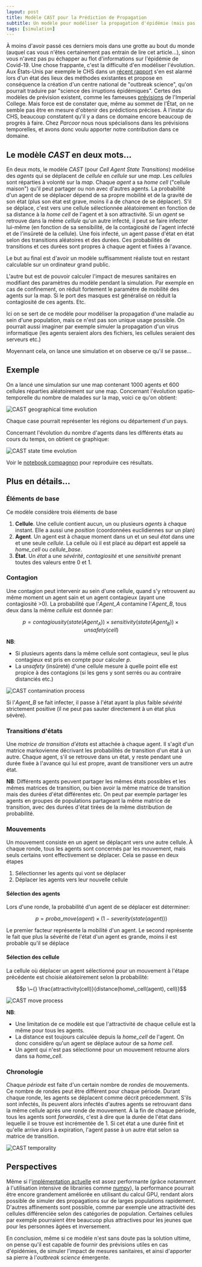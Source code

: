 ```yaml
---
layout: post
title: Modèle CAST pour la Prédiction de Propagation
subtitle: Un modèle pour modéliser la propagation d'épidémie (mais pas que...) et l'impact de mesures pour les contrer
tags: [simulation]
---
```


À moins d'avoir passé ces derniers mois dans une grotte au bout du monde (auquel cas vous n'êtes certainement pas entrain de lire cet article...), sinon vous n'avez pas pu échapper au flot d'informations sur l'épidémie de Covid-19. Une chose frappante, c'est la difficulté d'en modéliser l'évolution. Aux États-Unis par exemple le CHS dans un [récent rapport](https://www.centerforhealthsecurity.org/our-work/pubs_archive/pubs-pdfs/2020/200324-outbreak-science.pdf) s'en est alarmé lors d'un état des lieux des méthodes existantes et propose en conséquence la création d'un centre national de "outbreak science", qu'on pourrait traduire par "science des irruptions épidémiques". Certes des modèles de prévision existent, comme les fameuses [prévisions](https://mrc-ide.github.io/covid19-short-term-forecasts/index.html#methods) de l'Imperial College. Mais force est de constater que, même au sommet de l'État, on ne semble pas être en mesure d'obtenir des prédictions précises. À l'instar du CHS, beaucoup constatent qu'il y a dans ce domaine encore beaucoup de progrès à faire. Chez *Parcoor* nous nous spécialisons dans les prévisions temporelles, et avons donc voulu apporter notre contribution dans ce domaine.

## Le modèle *CAST* en deux mots...
En deux mots, le modèle *CAST* (pour *Cell Agent State Transitions*) modélise des *agents* qui se déplacent de *cellule* en *cellule* sur une *map*. Les *cellules* sont réparties à volonté sur la *map*. Chaque *agent* a sa *home cell* ("cellule maison") qu'il peut partager ou non avec d'autres agents. La probabilité d'un agent de se déplacer dépend de sa propre mobilité et de la gravité de son état (plus son état est grave, moins il a de chance de se déplacer). S'il se déplace, c'est vers une cellule sélectionnée aléatoirement en fonction de sa distance à la *home cell* de l'agent et à son attractivité. Si un *agent* se retrouve dans la même *cellule* qu'un autre infecté, il peut se faire infecter lui-même (en fonction de sa sensibilité, de la contagiosité de l'agent infecté et de l'insûreté de la cellule). Une fois infecté, un agent passe d'état en état selon des transitions aléatoires et des durées. Ces probabilités de transitions et ces durées sont propres à chaque agent et fixées à l'avance.

Le but au final est d'avoir un modèle suffisamment réaliste tout en restant calculable sur un ordinateur grand public.

L'autre but est de pouvoir calculer l'impact de mesures sanitaires en modifiant des paramètres du modèle pendant la simulation. Par exemple en cas de confinement, on réduit fortement le paramètre de mobilité des agents sur la map. Si le port des masques est généralisé on réduit la contagiosité de ces agents. Etc. 

Ici on se sert de ce modèle pour modéliser la propagation d'une maladie au sein d'une population, mais ce n'est pas son unique usage possible. On pourrait aussi imaginer par exemple simuler la propagation d'un virus informatique (les agents seraient alors des fichiers, les cellules seraient des serveurs etc.)

Moyennant cela, on lance une simulation et on observe ce qu'il se passe...

## Exemple
On a lancé une simulation sur une map contenant 1000 agents et 600 cellules réparties aléatoirement sur une map.
Concernant l'évolution spatio-temporelle du nombre de malades sur la map, voici ce qu'on obtient:

![CAST geographical time evolution](/img/mapevolution.gif?raw=true "CAST geographical time evolution")

Chaque case pourrait représenter les régions ou département d'un pays.

Concernant l'évolution du nombre d'agents dans les différents états au cours du temps, on obtient ce graphique:

![CAST state time evolution](/img/nevolution.png?raw=true "CAST state time evolution")

Voir le [notebook compagnon](https://github.com/parcoor/py-propagsim/blob/master/examples/example0.ipynb) pour reproduire ces résultats.


## Plus en détails...
### Éléments de base
Ce modèle considère trois éléments de base
1. **Cellule**. Une cellule contient aucun, un ou plusieurs *agents* à chaque instant. Elle a aussi une *position* (coordonnées euclidiennes sur un plan)
2. **Agent**. Un agent est à chaque moment dans un et un seul *état* dans une et une seule *cellule*. La cellule où il est placé au départ est appelé sa *home_cell* ou *cellule_base*.
3. **État**. Un *état* a une *sévérité*, *contagiosité* et une *sensitivité* prenant toutes des valeurs entre 0 et 1.

### Contagion
Une contagion peut intervenir au sein d'une cellule, quand s'y retrouvent au même moment un agent sain et un agent contagieux (ayant une contagiosité >0).
La probabilité que l'*Agent_A* contamine l'*Agent_B*, tous deux dans la même *cellule* est donnée par:

$$p = contagiousity(state(Agent_A)) \times sensitivity(state(Agent_B)) \times unsafety(cell)$$

**NB**:
* Si plusieurs agents dans la même cellule sont contagieux, seul le plus contagieux est pris en compte pour calculer *p*.
* La *unsafety* (insûreté) d'une cellule mesure à quelle point elle est propice à des contagions (si les gens y sont serrés ou au contraire distanciés etc.)

![CAST contamination process](/img/contagion.png?raw=true "CAST contamination process")

Si l'*Agent_B* se fait infecter, il passe à l'état ayant la plus faible *sévérité* strictement positive (il ne peut pas sauter directement à un état plus sévère).

### Transitions d'états
Une *matrice de transition d'états* est attachée à chaque agent. Il s'agit d'un matrice markovienne décrivant les probabilités de transition d'un état à un autre. Chaque agent, s'il se retrouve dans un état, y reste pendant une durée fixée à l'avance qui lui est propre, avant de transitioner vers un autre état.

**NB**: Différents agents peuvent partager les mêmes états possibles et les mêmes matrices de transition, ou bien avoir la même matrice de transition mais des durées d'état différentes etc. On peut par exemple partager les agents en groupes de populations partageant la même matrice de transition, avec des durées d'état tirées de la même distribution de probabilité. 

### Mouvements
Un mouvement consiste en un agent se déplaçant vers une autre cellule. À chaque ronde, tous les agents sont concernés par les mouvement, mais seuls certains vont effectivement se déplacer. Cela se passe en deux étapes
1. Sélectionner les agents qui vont se déplacer
2. Déplacer les agents vers leur nouvelle cellule

#### Sélection des agents
Lors d'une ronde, la probabilité d'un agent de se déplacer est déterminer:

$$p = proba\_move(agent) \times (1 - severity(state(agent)))$$


Le premier facteur représente la mobilité d'un agent. Le second représente le fait que plus la sévérité de l'état d'un agent es grande, moins il est probable qu'il se déplace

#### Sélection des cellule
La cellule où déplacer un agent sélectionné pour un mouvement à l'étape précédente est choisie aléatoirement selon la probabilité:

$$p \~{} \frac{attractivity(cell)}{distance(home\_cell(agent), cell)}$$

![CAST move process](/img/move.png?raw=true "CAST move process")

**NB**:
* Une limitation de ce modèle est que l'attractivité de chaque cellule est la même pour tous les agents.
* La distance est toujours calculée depuis la *home_cell* de l'agent. On donc considère qu'un agent se déplace autour de sa *home cell*.
* Un agent qui n'est pas sélectionné pour un mouvement retourne alors dans sa *home_cell*.

### Chronologie
Chaque *période* est faite d'un certain nombre de *rondes* de mouvements. Ce nombre de rondes peut être différent pour chaque période. Durant chaque ronde, les agents se déplacent comme décrit précedemment. S'ils sont infectés, ils peuvent alors infectés d'autres agents se retrouvant dans la même cellule après une ronde de mouvement.
À la fin de chaque période, tous les agents sont *forwardés*, c'est à dire que la durée de l'état dans lequelle il se trouve est incrémentée de 1. Si cet état a une durée finit et qu'elle arrive alors à expiration, l'agent passe à un autre état selon sa matrice de transition.

![CAST temporality](/img/temporality.png?raw=true "CAST temporality") 

## Perspectives
Même si l'[implémentation actuelle](https://github.com/parcoor/py-propagsim) est assez performante (grâce notamment à l'utilisation intensive de librairies comme [numpy](https://numpy.org/)), la performance pourrait être encore grandement améliorée en utilisant du calcul GPU, rendant alors possible de simuler des propagations sur de larges populations rapidement.
D'autres affinements sont possible, comme par exemple une attractivité des cellules différenciée selon des catégories de population. Certaines cellules par exemple pourraient être beaucuop plus attractives pour les jeunes que pour les personnes âgées et inversement.

En conclusion, même si ce modèle n'est sans doute pas la solution ultime, on pense qu'il est capable de fournir des prévisions utiles en cas d'épidémies, de simuler l'impact de mesures sanitaires, et ainsi d'apporter sa pierre à l'*outbreak science* émergente.
